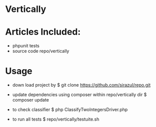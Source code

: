 # Vertically
# Articles Included:
- phpunit tests
- source code repo/vertically

# Usage
- down load project by 
$  git clone https://github.com/sirazul/repo.git
- update dependencies using composer within repo/vertically dir
$ composer update 

- to check classifier
$ php ClassifyTwoIntegersDriver.php

- to run all tests
$ repo/vertically/testuite.sh
